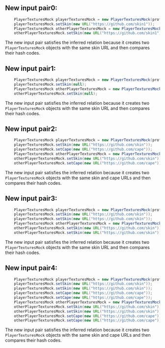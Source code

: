 ## New input pair0:
```java
    PlayerTexturesMock playerTexturesMock = new PlayerTexturesMock(profile);
    playerTexturesMock.setSkin(new URL("https://github.com/skin1"));
    PlayerTexturesMock otherPlayerTexturesMock = new PlayerTexturesMock(profile);
    otherPlayerTexturesMock.setSkin(new URL("https://github.com/skin1"));
```
The new input pair satisfies the inferred relation because it creates two `PlayerTexturesMock` objects with the same skin URL and then compares their hash codes.

## New input pair1:
```java
    PlayerTexturesMock playerTexturesMock = new PlayerTexturesMock(profile);
    playerTexturesMock.setSkin(null);
    PlayerTexturesMock otherPlayerTexturesMock = new PlayerTexturesMock(profile);
    otherPlayerTexturesMock.setSkin(null);
```
The new input pair satisfies the inferred relation because it creates two `PlayerTexturesMock` objects with the same skin URL and then compares their hash codes.

## New input pair2:
```java
    PlayerTexturesMock playerTexturesMock = new PlayerTexturesMock(profile);
    playerTexturesMock.setSkin(new URL("https://github.com/skin"));
    playerTexturesMock.setCape(new URL("https://github.com/cape"));
    PlayerTexturesMock otherPlayerTexturesMock = new PlayerTexturesMock(profile);
    otherPlayerTexturesMock.setSkin(new URL("https://github.com/skin"));
    otherPlayerTexturesMock.setCape(new URL("https://github.com/cape"));
```
The new input pair satisfies the inferred relation because it creates two `PlayerTexturesMock` objects with the same skin and cape URLs and then compares their hash codes.

## New input pair3:
```java
    PlayerTexturesMock playerTexturesMock = new PlayerTexturesMock(profile);
    playerTexturesMock.setSkin(new URL("https://github.com/skin"));
    playerTexturesMock.setSkin(new URL("https://github.com/skin"));
    PlayerTexturesMock otherPlayerTexturesMock = new PlayerTexturesMock(profile);
    otherPlayerTexturesMock.setSkin(new URL("https://github.com/skin"));
    otherPlayerTexturesMock.setSkin(new URL("https://github.com/skin"));
```
The new input pair satisfies the inferred relation because it creates two `PlayerTexturesMock` objects with the same skin URL and then compares their hash codes.

## New input pair4:
```java
    PlayerTexturesMock playerTexturesMock = new PlayerTexturesMock(profile);
    playerTexturesMock.setSkin(new URL("https://github.com/skin"));
    playerTexturesMock.setSkin(new URL("https://github.com/skin"));
    playerTexturesMock.setCape(new URL("https://github.com/cape"));
    playerTexturesMock.setCape(new URL("https://github.com/cape"));
    PlayerTexturesMock otherPlayerTexturesMock = new PlayerTexturesMock(profile);
    otherPlayerTexturesMock.setSkin(new URL("https://github.com/skin"));
    otherPlayerTexturesMock.setSkin(new URL("https://github.com/skin"));
    otherPlayerTexturesMock.setCape(new URL("https://github.com/cape"));
    otherPlayerTexturesMock.setCape(new URL("https://github.com/cape"));
```
The new input pair satisfies the inferred relation because it creates two `PlayerTexturesMock` objects with the same skin and cape URLs and then compares their hash codes.
